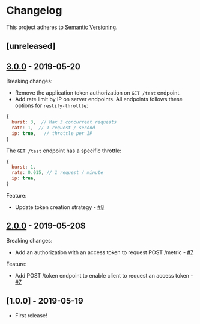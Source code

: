 # Changelog

This project adheres to [Semantic Versioning](http://semver.org/).

## [unreleased]

## [3.0.0](https://github.com/KissKissBankBank/cloudwatch-postman/compare/v2.0.0...v3.0.0) - 2019-05-20

Breaking changes:
- Remove the application token authorization on `GET /test` endpoint.
- Add rate limit by IP on server endpoints. All endpoints follows these options for `restify-throttle`:
```js
{
  burst: 3,  // Max 3 concurrent requests
  rate: 1,  // 1 request / second
  ip: true,   // throttle per IP
}
```

The `GET /test` endpoint has a specific throttle:
```js
{
  burst: 1,
  rate: 0.015, // 1 request / minute
  ip: true,
}
```

Feature:
- Update token creation strategy - [#8](https://github.com/KissKissBankBank/cloudwatch-postman/pull/8)

## [2.0.0](https://github.com/KissKissBankBank/cloudwatch-postman/compare/v1.0.0...v2.0.0) - 2019-05-20$

Breaking changes:
- Add an authorization with an access token to request POST /metric - [#7](https://github.com/KissKissBankBank/cloudwatch-postman/pull/7)

Feature:
- Add POST /token endpoint to enable client to request an access token - [#7](https://github.com/KissKissBankBank/cloudwatch-postman/pull/7)

## [1.0.0] - 2019-05-19

- First release!
